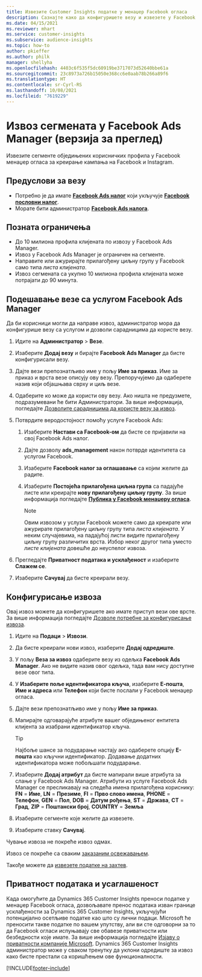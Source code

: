 ```yaml
---
title: Извезите Customer Insights податке у менаџер Facebook огласа
description: Сазнајте како да конфигуришете везу и извезете у Facebook Ads Manager.
ms.date: 04/15/2021
ms.reviewer: mhart
ms.service: customer-insights
ms.subservice: audience-insights
ms.topic: how-to
author: pkieffer
ms.author: philk
manager: shellyha
ms.openlocfilehash: 4403c6f535f5dc60919be3717073d52640bbe61a
ms.sourcegitcommit: 23c8973a726b15050e368cc6e0aab78b266a89f6
ms.translationtype: HT
ms.contentlocale: sr-Cyrl-RS
ms.lasthandoff: 10/08/2021
ms.locfileid: "7619229"
---
```

# <a name="export-segments-list-to-facebook-ads-manager-preview"></a>Извоз сегмената у Facebook Ads Manager (верзија за преглед)

Извезите сегменте обједињених корисничких профила у Facebook менаџер огласа за креирање кампања на Facebook и Instagram.

## <a name="prerequisites-for-connection"></a>Предуслови за везу

- Потребно је да имате [**Facebook Ads налог**](https://www.facebook.com/business/learn/lessons/step-by-step-ads-manager-account) који укључује [**Facebook пословни налог**](https://business.facebook.com/).
- Морате бити администратор [**Facebook Ads налога**](https://www.facebook.com/business/learn/lessons/step-by-step-ads-manager-account).

## <a name="known-limitations"></a>Позната ограничења

- До 10 милиона профила клијената по извозу у Facebook Ads Manager.
- Извоз у Facebook Ads Manager је ограничен на сегменте.
- Направите или ажурирајте прилагођену циљну групу у Facebook само типа *листа клијената*.
- Извоз сегмената са укупно 10 милиона профила клијената може потрајати до 90 минута.

## <a name="set-up-connection-to-facebook-ads-manager"></a>Подешавање везе са услугом Facebook Ads Manager

Да би корисници могли да направе извоз, администратор мора да конфигурише везу са услугом и дозволи сарадницима да користе везу.

1. Идите на **Администратор** > **Везе**.

1. Изаберите **Додај везу** и бирајте **Facebook Ads Manager** да бисте конфигурисали везу.

1. Дајте вези препознатљиво име у пољу **Име за приказ**. Име за приказ и врста везе описују ову везу. Препоручујемо да одаберете назив који објашњава сврху и циљ везе.

1. Одаберите ко може да користи ову везу. Ако ништа не предузмете, подразумевани ће бити Администратори. За више информација, погледајте [Дозволите сарадницима да користе везу за извоз](connections.md#allow-contributors-to-use-a-connection-for-exports).

1. Потврдите веродостојност помоћу услуге Facebook Ads: 

   1. Изаберите **Настави са Facebook-ом** да бисте се пријавили на свој Facebook Ads налог.

   1. Дајте дозволу **ads_management** након потврде идентитета са услугом Facebook.

   1. Изаберите **Facebook налог за оглашавање** са којим желите да радите.

   1. Изаберите **Постојећа прилагођена циљна група** са падајуће листе или креирајте **нову прилагођену циљну групу**. За више информација погледајте [**Публика у Facebook менаџеру огласа**](https://www.facebook.com/business/help/744354708981227?id=2469097953376494).
      > [!NOTE]
      > Овим извозом у услузи Facebook можете само да креирате или ажурирате прилагођену циљну групу типа *листа клијената*. У неким случајевима, на падајућој листи видите прилагођену циљну групу различитих врста. Избор неког другог типа уместо *листе клијената* довешће до неуспелог извоза. 

1. Прегледајте **Приватност података и усклађеност** и изаберите **Слажем се**.

1. Изаберите **Сачувај** да бисте креирали везу.

## <a name="configure-an-export"></a>Конфигурисање извоза

Овај извоз можете да конфигуришете ако имате приступ вези ове врсте. За више информација погледајте [Дозволе потребне за конфигурисање извоза](export-destinations.md#set-up-a-new-export).

1. Идите на **Подаци** > **Извози**.

1. Да бисте креирали нови извоз, изаберите **Додај одредиште**. 

1. У пољу **Веза за извоз** одаберите везу из одељка **Facebook Ads Manager**. Ако не видите назив овог одељка, тада вам нису доступне везе овог типа.

1. У **Изаберите поље идентификатора кључа**, изаберите **Е-пошта**, **Име и адреса** или **Телефон** који бисте послали у Facebook менаџер огласа. 

1. Дајте вези препознатљиво име у пољу **Име за приказ**.

1. Мапирајте одговарајуће атрибуте вашег обједињеног ентитета клијента за изабрани идентификатор кључа.
   > [!TIP]
   > Најбоље шансе за подударање настају ако одаберете опцију **Е-пошта** као кључни идентификатор. Додавање додатних идентификатора може побољшати подударање.

1. Изаберите **Додај атрибут** да бисте мапирали више атрибута за слање у Facebook Ads Manager. Атрибути из услуге Facebook Ads Manager се пресликавају на следећа имена прилагођена кориснику: **FN** = **Име**, **LN** = **Презиме**, **FI** = **Прво слово имена**, **PHONE** = **Телефон**, **GEN** = **Пол**, **DOB** = **Датум рођења**, **ST** = **Држава**, **CT** = **Град**, **ZIP** = **Поштански број**, **COUNTRY** = **Земља**

1. Изаберите сегменте које желите да извезете.

1. Изаберите ставку **Сачувај**.

Чување извоза не покреће извоз одмах.

Извоз се покреће са сваким [заказаним освежавањем](system.md#schedule-tab). 

Такође можете да [извезете податке на захтев](export-destinations.md#run-exports-on-demand). 

## <a name="data-privacy-and-compliance"></a>Приватност података и усаглашеност

Када омогућите да Dynamics 365 Customer Insights преноси податке у менаџер Facebook огласа, дозвољавате пренос података изван границе усклађености за Dynamics 365 Customer Insights, укључујући потенцијално осетљиве податке као што су лични подаци. Microsoft ће преносити такве податке по вашем упутству, али ви сте одговорни за то да Facebook огласи испуњавају све обавезе приватности или безбедности које имате. За више информација погледајте [Изјаву о приватности компаније Microsoft](https://go.microsoft.com/fwlink/?linkid=396732).
Dynamics 365 Customer Insights администратор може у сваком тренутку да уклони одредиште за извоз како бисте престали са коришћењем ове функционалности.


[!INCLUDE[footer-include](../includes/footer-banner.md)]
